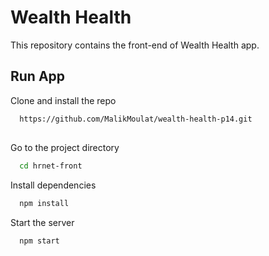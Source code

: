 
# Wealth Health

This repository contains the front-end of Wealth Health app.




## Run App

Clone and install the repo

```bash
  https://github.com/MalikMoulat/wealth-health-p14.git
```

## 


Go to the project directory

```bash
  cd hrnet-front
```

Install dependencies

```bash
  npm install
```

Start the server

```bash
  npm start
```

